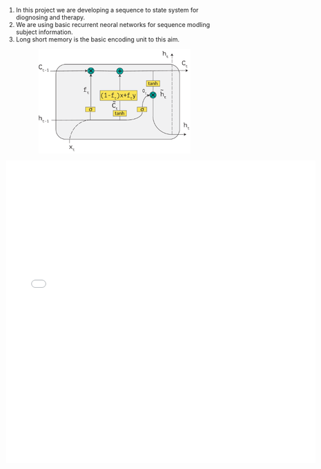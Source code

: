 1. In this project we are developing a sequence to state system for diognosing and therapy. 
2. We are using basic recurrent neoral networks for sequence modling subject information.
3. Long short memory is the basic encoding unit to this aim.
<p align="center"><img width="70%" src="fig/lstm.pdf" type='application/pdf'/></p>
<iframe src="fig/lstm.pdf" style="width:718px; height:700px;" frameborder="0"></iframe>
